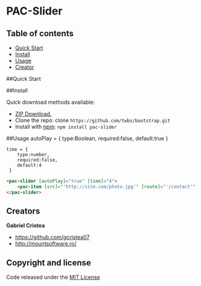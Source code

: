 # PAC-Slider #

## Table of contents
* [Quick Start](#quick-start)
* [Install](##install)
* [Usage](#usage)
* [Creator](#creators)


##Quick Start



##Install

Quick download methods available: 

- [ZIP Download.](https://github.com/gcristea07/pac-slider/archive/master.zip)
- Clone the repo: clone `https://github.com/twbs/bootstrap.git`
- Install with [npm](https://www.npmjs.com/): `npm install pac-slider`

##Usage
    autoPlay = {
        type:Boolean,
        required:false,
        default:true
    }
    
    time = {
        type:number,
        required:false,
        default:4
     }
     
```html
<pac-slider [autoPlay]="true" [time]="4">
    <pac-item [src]="'http://site.com/photo.jpg'" [route]="'/contact'" [link]="'http://com.link'"></pac-item>
</pac-slider>
```


## Creators

**Gabriel Cristea**
- <https://github.com/gcristea07>
- <http://mountsoftware.ro/>

## Copyright and license

Code released under the [MIT License](https://github.com/gcristea07/pac-slider/blob/master/LICENSE)
